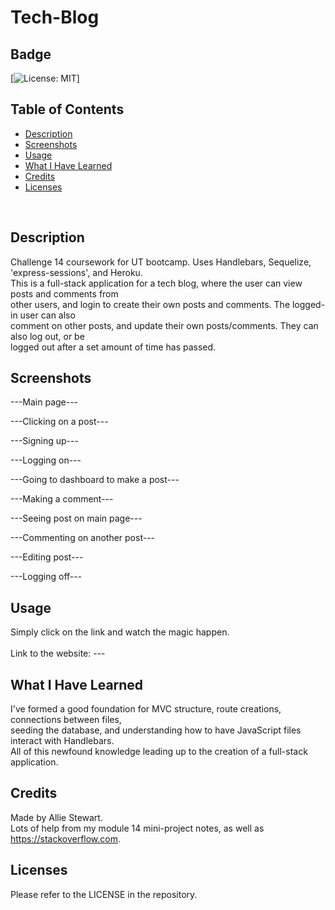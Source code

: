 # Tech-Blog

## Badge
[![License: MIT](https://img.shields.io/badge/License-MIT-yellow.svg)]
</br>

## Table of Contents
- [Description](#description)
- [Screenshots](#screenshots)
- [Usage](#usage)
- [What I Have Learned](#what-i-have-learned)
- [Credits](#credits)
- [Licenses](#licenses)
</br>

## Description
Challenge 14 coursework for UT bootcamp. Uses Handlebars, Sequelize, 'express-sessions', and Heroku. </br>
This is a full-stack application for a tech blog, where the user can view posts and comments from </br>
other users, and login to create their own posts and comments. The logged-in user can also </br>
comment on other posts, and update their own posts/comments. They can also log out, or be  </br>
logged out after a set amount of time has passed. </br>

## Screenshots
---Main page---

---Clicking on a post---

---Signing up---

---Logging on---

---Going to dashboard to make a post---

---Making a comment---

---Seeing post on main page---

---Commenting on another post---

---Editing post---

---Logging off---

## Usage
Simply click on the link and watch the magic happen. </br>  
Link to the website: --- </br>

## What I Have Learned
I've formed a good foundation for MVC structure, route creations, connections between files, </br>
seeding the database, and understanding how to have JavaScript files interact with Handlebars. </br>
All of this newfound knowledge leading up to the creation of a full-stack application. </br>

## Credits
Made by Allie Stewart. </br>
Lots of help from my module 14 mini-project notes, as well as </br>
https://stackoverflow.com. </br>

## Licenses
Please refer to the LICENSE in the repository. </br>